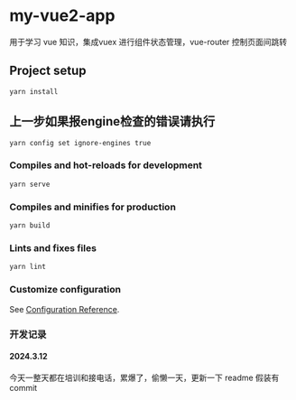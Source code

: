 # my-vue2-app
用于学习 vue 知识，集成vuex 进行组件状态管理，vue-router 控制页面间跳转




## Project setup
```
yarn install
```
## 上一步如果报engine检查的错误请执行
```
yarn config set ignore-engines true
```

### Compiles and hot-reloads for development
```
yarn serve
```

### Compiles and minifies for production
```
yarn build
```

### Lints and fixes files
```
yarn lint
```

### Customize configuration
See [Configuration Reference](https://cli.vuejs.org/config/).
### 开发记录
#### 2024.3.12
今天一整天都在培训和接电话，累爆了，偷懒一天，更新一下 readme 假装有 commit